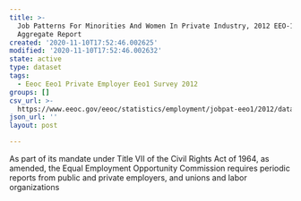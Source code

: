 ```yaml
---
title: >-
  Job Patterns For Minorities And Women In Private Industry, 2012 EEO-1 State
  Aggregate Report
created: '2020-11-10T17:52:46.002625'
modified: '2020-11-10T17:52:46.002632'
state: active
type: dataset
tags:
  - Eeoc Eeo1 Private Employer Eeo1 Survey 2012
groups: []
csv_url: >-
  https://www.eeoc.gov/eeoc/statistics/employment/jobpat-eeo1/2012/datasets/year12_state.txt
json_url: ''
layout: post

---
```

As part of its mandate under Title VII of the Civil Rights Act of 1964, as amended, the Equal Employment Opportunity Commission requires periodic reports from public and private employers, and unions and labor organizations 
